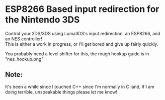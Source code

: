 # ESP8266 Based input redirection for the Nintendo 3DS
  
Control your 2DS/3DS using Luma3DS's input redirection, an ESP8266, and an NES controller!  
This is either a work in progress, or I'll get bored and give up fairly quickly.  
  
You probably need a level shifter for this, the rough hookup guide is in "nes_hookup.png"  
  
## Note:
It's been a while since I touched C++ since I'm normally in C land, if I am doing terrible, unspeakable things please let me know!
